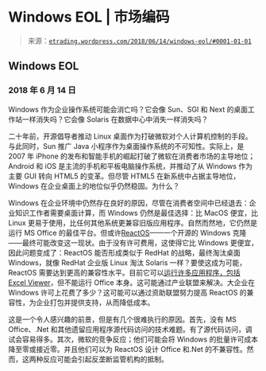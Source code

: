 <!--yml

类别：未分类

日期：2024-05-12 19:29:16

-->

# Windows EOL | 市场编码

> 来源：[`etrading.wordpress.com/2018/06/14/windows-eol/#0001-01-01`](https://etrading.wordpress.com/2018/06/14/windows-eol/#0001-01-01)

## Windows EOL

### 2018 年 6 月 14 日

Windows 作为企业操作系统可能会消亡吗？它会像 Sun、SGI 和 Next 的桌面工作站一样消失吗？它会像 Solaris 在数据中心中消失一样消失吗？

二十年前，开源倡导者推动 Linux 桌面作为打破微软对个人计算机控制的手段。与此同时，Sun 推广 Java 小程序作为桌面操作系统的不可知性。实际上，是 2007 年 iPhone 的发布和智能手机的崛起打破了微软在消费者市场的主导地位；Android 和 iOS 是主流的手机和平板电脑操作系统，并推动了从 Windows 作为主要 GUI 转向 HTML5 的变革。但尽管 HTML5 在新系统中占据主导地位，Windows 在企业桌面上的地位似乎仍然稳固。为什么？

Windows 在企业环境中仍然存在良好的原因，尽管在消费者空间中已经退去：企业知识工作者需要桌面计算，而 Windows 仍然是最佳选择：比 MacOS 便宜，比 Linux 更易于使用，比任何其他系统更兼容旧版应用程序。自然而然地，它仍然是运行 MS Office 的最佳平台。但或许[ReactOS](http://www.reactos.org)——一个开源的 Windows 克隆——最终可能改变这一现状。由于没有许可费用，这使得它比 Windows 更便宜，因此问题变成了：ReactOS 能否形成类似于 RedHat 的战略，最终淘汰桌面 Windows，就像 RedHat 企业版 Linux 淘汰 Solaris 一样？要使这成为可能，ReactOS 需要达到更高的兼容性水平。目前它可以[运行许多应用程序，包括 Excel Viewer](https://www.reactos.org/gallery)，但不能运行 Office 本身。这可能通过产业联盟来解决。大企业在 Windows 许可上花费了多少？这可能可以通过资助联盟努力提高 ReactOS 的兼容性，为企业打包并提供支持，从而降低成本。

这是一个令人感兴趣的前景，但是有几个很难执行的原因。首先，没有 MS Office、.Net 和其他遗留应用程序源代码访问的技术难题。有了源代码访问，调试会容易得多。其次，微软的竞争反应；他们可能会将 Windows 的批量许可成本降至零或接近零。并且他们可以为 ReactOS 设计 Office 和.Net 的不兼容性。然而，这两种反应可能会引起反垄断监管机构的抵制。
